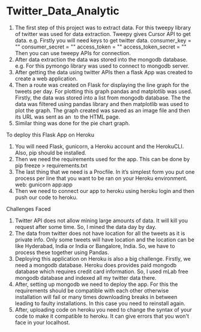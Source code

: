 # Twitter_Data_Analytic

1. The first step of this project was to extract data. For this tweepy library of twitter was used for data extraction. Tweepy gives Cursor API to get data.
e.g. Firstly you will need keys to get twitter data.
consumer_key = ""
consumer_secret = ""
access_token = ""
access_token_secret = ""
Then you can use tweepy APIs for connection.
2. After data extraction the data was stored into the mongodb database.
e.g. For this pymongo library was used to connect to mongodb server.
3. After getting the data using twitter APIs then a flask App was created to create a web application.
4. Then a route was created on Flask for displaying the line graph for the tweets per day. 
For plotting this graph pandas and matplotlib was used. Firstly, the data was stored into a list from
mongodb database. The the data was filtered using pandas library and then matplotlib was used to plot the
graph. The graph created was saved as an image file and then its URL was sent as an <img src="" /> to
the HTML page.
5. Similar thing was done for the pie chart graph.

To deploy this Flask App on Heroku
1. You will need Flask, gunicorn, a Heroku account and the HerokuCLI. Also, pip should be installed.
2. Then we need the requirements used for the app. This can be done by pip freeze > requirements.txt
3. The last thing that we need is a Procfile. In it’s simplest form you put one process per line that you want to be ran on your Heroku environment.
web: gunicorn app:app
4. Then we need to connect our app to heroku using heroku login and then push our code to heroku.


Challenges Faced 
1. Twitter API does not allow mining large amounts of data. It will kill you request after some time. So,
I mined the data day by day.
2. The data from twitter does not have location for all the tweets as it is private info. Only some tweets
will have location and the location can be like Hyderabad, India or India or Bangalore, India. So, we have to
process these together using Pandas.
3. Deploying this application on Heroku is also a big challenge. Firstly, we need a mongodb database. 
Heroku does provides paid mongodb database which requires credit card information. So, I used mLab free 
mongodb database and indexed all my twitter data there.
4. After, setting up mongodb we need to deploy the app. For this the requirements should be compatible with
each other otherwise installation will fail or many times downloading breaks in between leading to 
faulty installations. In this case you need to reinstall again.
5. After, uploading code on heroku you need to change the syntax of your code to make it compatible to
heroku. It can give errors that you won't face in your localhost.
